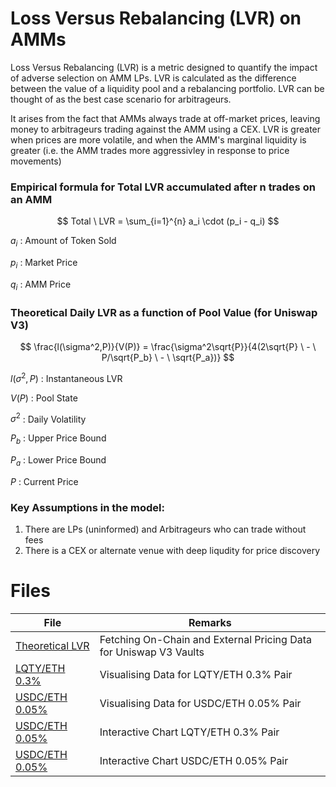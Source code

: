 # Loss Versus Rebalancing (LVR) on AMMs

Loss Versus Rebalancing (LVR) is a metric designed to quantify the impact of adverse selection on AMM LPs. LVR is calculated as the difference between the value of a liquidity pool and a rebalancing portfolio. LVR can be thought of as the best case scenario for arbitrageurs.

It arises from the fact that AMMs always trade at off-market prices, leaving money to arbitrageurs trading against the AMM using a CEX. LVR is greater when prices are more volatile, and when the AMM's marginal liquidity is greater (i.e. the AMM trades more aggressivley in response to price movements)

### Empirical formula for Total LVR accumulated after n trades on an AMM

$$
Total \  LVR =  \sum_{i=1}^{n} a_i \cdot (p_i - q_i)
$$

$a_i$ : Amount of Token Sold

$p_i$ : Market Price

$q_i$ : AMM Price

### Theoretical Daily LVR as a function of Pool Value (for Uniswap V3)

$$
\frac{l(\sigma^2,P)}{V(P)} = \frac{\sigma^2\sqrt{P}}{4(2\sqrt{P} \  - \ P/\sqrt{P_b} \ - \ \sqrt{P_a})}
$$

$l(\sigma^2,P)$ : Instantaneous LVR

$V(P)$ : Pool State

$\sigma^2$ : Daily Volatility 

$P_b$ : Upper Price Bound

$P_a$ : Lower Price Bound

$P$ : Current Price

### Key Assumptions in the model:
1. There are LPs (uninformed) and Arbitrageurs who can trade without fees
2. There is a CEX or alternate venue with deep liqudity for price discovery

# Files

| File      | Remarks |
| ----------- | ----------- |
| [Theoretical LVR](https://github.com/crustyapples/LVR/blob/master/notebooks/Theoretical_LVR.ipynb)     | Fetching On-Chain and External Pricing Data for Uniswap V3 Vaults       |
| [LQTY/ETH 0.3%](https://github.com/crustyapples/LVR/blob/master/notebooks/LVR_Comparison_LQTYETH.ipynb)   | Visualising Data for LQTY/ETH 0.3% Pair        |
| [USDC/ETH 0.05%](https://github.com/crustyapples/LVR/blob/master/notebooks/LVR_Comparison_USDCETH.ipynb)   | Visualising Data for USDC/ETH 0.05% Pair        |
| [USDC/ETH 0.05%](https://htmlpreview.github.io/?https://github.com/crustyapples/LVR/blob/master/notebooks/LQTYETH.html)   | Interactive Chart LQTY/ETH 0.3% Pair        |
| [USDC/ETH 0.05%](https://htmlpreview.github.io/?https://github.com/crustyapples/LVR/blob/master/notebooks/USDCETH.html)   | Interactive Chart USDC/ETH 0.05% Pair        |
